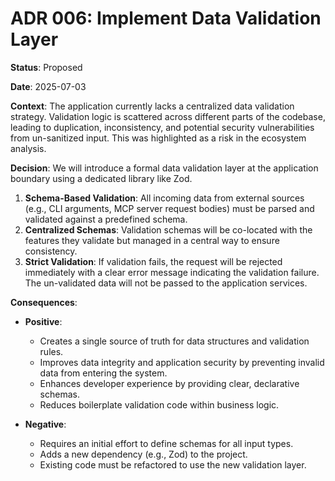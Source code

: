 # ADR 006: Implement Data Validation Layer

**Status**: Proposed

**Date**: 2025-07-03

**Context**:
The application currently lacks a centralized data validation strategy. Validation logic is scattered across different parts of the codebase, leading to duplication, inconsistency, and potential security vulnerabilities from un-sanitized input. This was highlighted as a risk in the ecosystem analysis.

**Decision**:
We will introduce a formal data validation layer at the application boundary using a dedicated library like Zod.

1.  **Schema-Based Validation**: All incoming data from external sources (e.g., CLI arguments, MCP server request bodies) must be parsed and validated against a predefined schema.
2.  **Centralized Schemas**: Validation schemas will be co-located with the features they validate but managed in a central way to ensure consistency.
3.  **Strict Validation**: If validation fails, the request will be rejected immediately with a clear error message indicating the validation failure. The un-validated data will not be passed to the application services.

**Consequences**:

*   **Positive**:
    *   Creates a single source of truth for data structures and validation rules.
    *   Improves data integrity and application security by preventing invalid data from entering the system.
    *   Enhances developer experience by providing clear, declarative schemas.
    *   Reduces boilerplate validation code within business logic.

*   **Negative**:
    *   Requires an initial effort to define schemas for all input types.
    *   Adds a new dependency (e.g., Zod) to the project.
    *   Existing code must be refactored to use the new validation layer.
